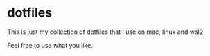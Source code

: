 # dotfiles
This is just my collection of dotfiles that I use on mac, linux and wsl2

Feel free to use what you like.
